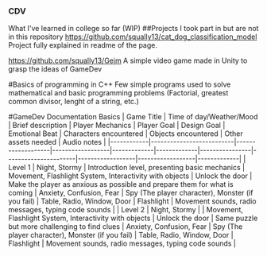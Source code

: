 ### CDV
What I've learned in college so far (WIP)
##Projects I took part in but are not in this repository
  https://github.com/squally13/cat_dog_classification_model
    Project fully explained in readme of the page.
    
  https://github.com/squally13/Gejm
    A simple video game made in Unity to grasp the ideas of GameDev
  

#Basics of programming in C++
  Few simple programs used to solve mathematical and basic programming problems (Factorial, greatest common divisor, lenght of a string, etc.)

#GameDev Documentation Basics
| Game Title | Time of day/Weather/Mood | Brief description | Player Mechanics | Player Goal | Design Goal | Emotional Beat | Characters encountered | Objects encountered | Other assets needed | Audio notes |
|------------|--------------------------|-------------------|------------------|-------------|-------------|----------------|----------------------|------------------|------------------|-------------|
| Level 1 | Night, Stormy | Introduction level, presenting basic mechanics | Movement, Flashlight System, Interactivity with objects | Unlock the door | Make the player as anxious as possible and prepare them for what is coming | Anxiety, Confusion, Fear | Spy (The player character), Monster (if you fail) | Table, Radio, Window, Door | Flashlight | Movement sounds, radio messages, typing code sounds |
| Level 2 | Night, Stormy |  | Movement, Flashlight System, Interactivity with objects | Unlock the door | Same puzzle but more challenging to find clues | Anxiety, Confusion, Fear | Spy (The player character), Monster (if you fail) | Table, Radio, Window, Door | Flashlight | Movement sounds, radio messages, typing code sounds |

